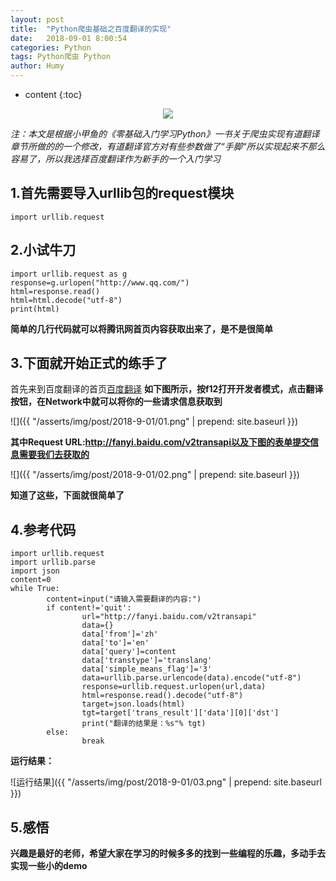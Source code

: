 ```yaml
---
layout: post
title:  "Python爬虫基础之百度翻译的实现"
date:   2018-09-01 8:00:54
categories: Python
tags: Python爬虫 Python
author: Humy
---
```

* content
{:toc}

<center class>
    <img src="{{ "/asserts/img/cover/11.jpeg" | prepend: site.baseurl }}"/>
</center>




*注：本文是根据小甲鱼的《零基础入门学习Python》一书关于爬虫实现有道翻译章节所做的的一个修改，有道翻译官方对有些参数做了“手脚“所以实现起来不那么容易了，所以我选择百度翻译作为新手的一个入门学习*

## 1.首先需要导入urllib包的request模块

`import urllib.request`

## 2.小试牛刀

```
import urllib.request as g
response=g.urlopen("http://www.qq.com/")
html=response.read()
html=html.decode("utf-8")
print(html)
```

**简单的几行代码就可以将腾讯网首页内容获取出来了，是不是很简单**

## 3.下面就开始正式的练手了

首先来到百度翻译的首页[百度翻译](http://fanyi.baidu.com/)
**如下图所示，按f12打开开发者模式，点击翻译按钮，在Network中就可以将你的一些请求信息获取到**

![]({{ "/asserts/img/post/2018-9-01/01.png" | prepend: site.baseurl }})

**其中Request URL:http://fanyi.baidu.com/v2transapi以及下图的表单提交信息需要我们去获取的**

![]({{ "/asserts/img/post/2018-9-01/02.png" | prepend: site.baseurl }})

**知道了这些，下面就很简单了**

## 4.参考代码

```
import urllib.request
import urllib.parse
import json
content=0
while True:
        content=input("请输入需要翻译的内容:")
        if content!='quit':
                url="http://fanyi.baidu.com/v2transapi"
                data={}
                data['from']='zh'
                data['to']='en'
                data['query']=content
                data['transtype']='translang'
                data['simple_means_flag']='3'
                data=urllib.parse.urlencode(data).encode("utf-8")
                response=urllib.request.urlopen(url,data)
                html=response.read().decode("utf-8")
                target=json.loads(html)
                tgt=target['trans_result']['data'][0]['dst']
                print("翻译的结果是：%s"% tgt)
        else:
                break
```

**运行结果：**

![运行结果]({{ "/asserts/img/post/2018-9-01/03.png" | prepend: site.baseurl }})

## 5.感悟
**兴趣是最好的老师，希望大家在学习的时候多多的找到一些编程的乐趣，多动手去实现一些小的demo**